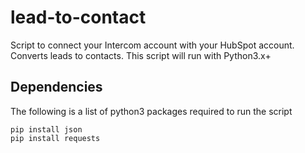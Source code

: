 # lead-to-contact
Script to connect your Intercom account with your HubSpot account. Converts leads to contacts. This script will run with Python3.x+

## Dependencies
The following is a list of python3 packages required to run the script
```shell
pip install json
pip install requests
```
